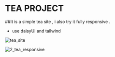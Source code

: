 # TEA PROJECT
##It is a simple tea site , i also try it fully responsive .
- use daisyUI and tailwind

![tea_site](https://github.com/user-attachments/assets/13735d3c-0df0-4227-9415-c27dd6f20390)

![2_tea_responsive](https://github.com/user-attachments/assets/ebdd8802-20b8-4f93-86cc-352d9894369c)
